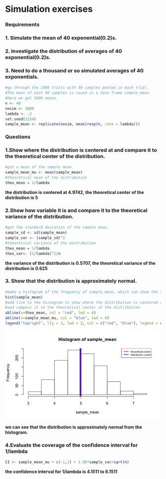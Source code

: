 Simulation exercises
========================================================

### Requirements
### 1. Simulate the mean of 40 exponential(0.2)s. 
### 2. Investigate the distribution of averages of 40 exponential(0.2)s. 
### 3. Need to do a thousand or so simulated averages of 40 exponentials.

```r
#go through the 1000 trials with 40 samples pooled in each trial. 
#The mean of each 40 samples is saved in a data frame sample_mean. 
#Here we got 1000 means.
n <- 40
nosim <- 1000
lambda <- .2
set.seed(1234)
sample_mean <- replicate(nosim, mean(rexp(n, rate = lambda)))
```

### Questions

### 1.Show where the distribution is centered at and compare it to the theoretical center of the distribution.

```r
#got a mean of the sample mean.
sample_mean_mu <- mean(sample_mean)
#theoretical mean of the distribution
theo_mean = 1/lambda
```
**the distribution is centered at 4.9742, the theoretical center of the distribution is 5**

### 2.Show how variable it is and compare it to the theoretical variance of the distribution.

```r
#got the standard deviation of the sample mean.
sample_sd <- sd(sample_mean)
sample_var <- (sample_sd)^2
#theoretical variance of the distribution
theo_mean = 1/lambda
theo_var<- (1/lambda)^2/n
```
**the variance of the distribution is 0.5707, the theoretical variance of the distribution is 0.625**

### 3. Show that the distribution is approximately normal.

```r
#make a histogram of the frequency of sample_mean, which can show the shape of the distribution
hist(sample_mean)
#add line to the histogram to show where the distribution is centered at 
#and compare it to the theoretical center of the distribution
abline(v=theo_mean, col = "red", lwd = 4)
abline(v=sample_mean_mu, col = "blue", lwd = 4)
legend("topright", lty = 1, lwd = 2, col = c("red", "blue"), legend = c("theoretical center", "distribution center"), cex = .7)
```

![plot of chunk histogram](figure/histogram.png) 

**we can see that the distribution is approximately normal from the histogram.**

### 4.Evaluate the coverage of the confidence interval for 1/lambda

```r
CI <- sample_mean_mu + c(-1,1) + 1.96*sample_var/sqrt(n)
```
**the confidence interval for 1/lambda is 4.1511 to 6.1511**
